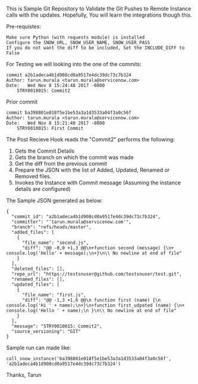This is Sample Git Repository to Validate the Git Pushes to Remote Instance calls with the updates.
Hopefully, You will learn the integrations though this.

Pre-requistes: 
    
    Make sure Python (with requests module) is installed
    Configure the SNOW_URL, SNOW_USER_NAME, SNOW_USER_PASS
    If you do not want the diff to be included, Set the INCLUDE_DIFF to False

For Testing we will looking into the one of the commits:
    
    commit a2b1adeca4b1d908cd0a9517e4dc39dc73c7b324
    Author: tarun.murala <tarun.murala@servicenow.com>
    Date:   Wed Nov 8 15:24:48 2017 -0800
        STRY0010015: Commit2


Prior commit
    
    commit ba398801e018f5e1be53a3a1d3533a04f3a0c56f
    Author: tarun.murala <tarun.murala@servicenow.com>
    Date:   Wed Nov 8 15:21:40 2017 -0800
        STRY0010015: First Commit


The Post Recieve Hook reads the "Commit2" performs the following:
1. Gets the Commit Details
2. Gets the branch on which the commit was made
3. Get the diff from the previous commit
4. Prepare the JSON with the list of Added, Updated, Renamed or Removed files.
5. Invokes the Instance with Commit message (Assuming the instance details are configured)

The Sample JSON generated as below:

    {
      "commit_id": "a2b1adeca4b1d908cd0a9517e4dc39dc73c7b324",
      "committer": "'tarun.murala@servicenow.com'",
      "branch": "refs/heads/master",
      "added_files": [
        {
          "file_name": "second.js",
          "diff": "@@ -0,0 +1,3 @@\n+function second (message) {\n+    console.log('Hello' + message);\n+}\n\\ No newline at end of file"
        }
      ],
      "deleted_files": [],
      "repo_url": "https://testsnuser@github.com/testsnuser/test.git",
      "renamed_files": [],
      "updated_files": [
        {
          "file_name": "first.js",
          "diff": "@@ -1,3 +1,6 @@\n function first (name) {\n     console.log('Hi ' + name);\n+}\n+function first_udpated (name) {\n+    console.log('Hello ' + name);\n }\n\\ No newline at end of file"
        }
      ],
      "message": "STRY0010015: Commit2",
      "source_versioning": "GIT"
    }


Sample run can made like:

    call_snow_instance('ba398801e018f5e1be53a3a1d3533a04f3a0c56f', 'a2b1adeca4b1d908cd0a9517e4dc39dc73c7b324')


Thanks,
Tarun